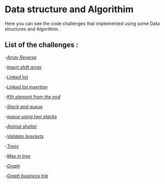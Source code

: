 # Data structure and Algorithim 
Here you can see the code challenges that implemented using some Data structures and Algorithim.

## List of the challenges : 


-*[Array Reverse](https://github.com/11mones/data-structures-and-algorithms/blob/array-reverse/Array_reverse.md)*


-*[Insert shift array](https://github.com/11mones/data-structures-and-algorithms/blob/main/insertShiftArray.md)*


-*[Linked list](https://github.com/11mones/data-structures-and-algorithms/blob/main/linked_list.md)*



-*[Linked list insertion](https://github.com/11mones/data-structures-and-algorithms/blob/main/Linked_list_insertion.md)*


-*[Kth element from the end](https://github.com/11mones/data-structures-and-algorithms/blob/main/k-th%20value%20from%20the%20end.md)*


-*[Stack and queue](https://github.com/11mones/data-structures-and-algorithms/blob/main/Stack%20and%20queue.md)*



-*[queue using two stacks](https://github.com/11mones/data-structures-and-algorithms/blob/main/stack-queue-pseudo.md)*



-*[Animal shelter](https://github.com/11mones/data-structures-and-algorithms/blob/main/Animal%20shelter.md)*



-*[Validate brackets](https://github.com/11mones/data-structures-and-algorithms/blob/main/validate%20brackets.md)*



-*[Trees](https://github.com/11mones/data-structures-and-algorithms/blob/main/Trees/trees.md)*



-*[Max in tree](https://github.com/11mones/data-structures-and-algorithms/blob/main/max-tree/max-tree.md)*


-*[Graph](https://github.com/11mones/data-structures-and-algorithms/blob/main/graph/README.md)*



-*[Graph business trip](https://github.com/11mones/data-structures-and-algorithms/blob/main/graph-business-trip/README.md)*





















